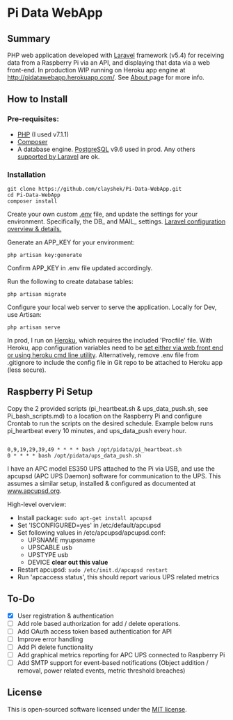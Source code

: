 # Pi Data WebApp

## Summary

PHP web application developed with <a href="https://laravel.com/docs">Laravel</a> framework (v5.4) for receiving data from 
a Raspberry Pi via an API, and displaying that data via a web front-end. In production
WIP running on Heroku app engine at http://pidatawebapp.herokuapp.com/. See <a href="http://pidatawebapp.herokuapp.com/about">
About </a>page for more info.

## How to Install

### Pre-requisites:

* <a href="http://php.net/downloads.php">PHP</a> (I used v7.1.1)
* <a href="https://getcomposer.org/">Composer</a>
*  A database engine. <a href="https://www.postgresql.org/download/">PostgreSQL</a> v9.6 used in prod. 
Any others <a href="https://laravel.com/docs/5.4/database">supported by Laravel</a> are ok.

### Installation

<pre><code>git clone https://github.com/clayshek/Pi-Data-WebApp.git
cd Pi-Data-WebApp
composer install
</code></pre>

Create your own custom <a href="https://github.com/laravel/laravel/blob/master/.env.example">.env</a> file, and update the settings for your environment.
Specifically, the DB_ and MAIL_ settings. 
<a href="https://laravel.com/docs/5.4/configuration">Laravel configuration overview & details.</a>

Generate an APP_KEY for your environment:
<pre><code>php artisan key:generate</code></pre>
Confirm APP_KEY in .env file updated accordingly.

Run the following to create database tables:
<pre><code>php artisan migrate</code></pre>

Configure your local web server to serve the application. Locally for Dev, use Artisan:
<pre><code>php artisan serve</code></pre>

In prod, I run on <a href="http://www.heroku.com">Heroku</a>, which requires the included 'Procfile' 
file. With Heroku, app configuration variables need to be <a href="https://devcenter.heroku.com/articles/config-vars"> 
set either via web front end or using heroku cmd line utility</a>. Alternatively, remove .env file from 
.gitignore to include the config file in Git repo to be attached to Heroku app (less secure).

## Raspberry Pi Setup

Copy the 2 provided scripts (pi_heartbeat.sh & ups_data_push.sh, see Pi_bash_scripts.md) to a 
location on the Raspberry Pi and configure Crontab to run the scripts on the desired schedule. 
Example below runs pi_heartbeat every 10 minutes, and ups_data_push every hour.

<pre><code>
0,9,19,29,39,49 * * * * bash /opt/pidata/pi_heartbeat.sh
0 * * * * bash /opt/pidata/ups_data_push.sh
</code></pre>

I have an APC model ES350 UPS attached to the Pi via USB, and use the apcupsd (APC UPS Daemon)
software for communication to the UPS. This assumes a similar setup, installed & configured as 
documented at <a href="http://www.apcupsd.org/">www.apcupsd.org</a>.

High-level overview:

 - Install package: <code>sudo apt-get install apcupsd</code>
 - Set 'ISCONFIGURED=yes' in /etc/default/apcupsd
 - Set following values in /etc/apcupsd/apcupsd.conf:
    - UPSNAME myupsname
    - UPSCABLE usb 
    - UPSTYPE usb
    - DEVICE   **clear out this value**
 - Restart apcupsd: <code>sudo /etc/init.d/apcupsd restart</code>
 - Run 'apcaccess status', this should report various UPS related metrics

## To-Do

 - [x] User registration & authentication
 - [ ] Add role based authorization for add / delete operations.
 - [ ] Add OAuth access token based authentication for API
 - [ ] Improve error handling
 - [ ] Add Pi delete functionality
 - [ ] Add graphical metrics reporting for APC UPS connected to Raspberry Pi 
 - [ ] Add SMTP support for event-based notifications (Object addition / removal,
 power related events, metric threshold breaches)

## License

This is open-sourced software licensed under the [MIT license](http://opensource.org/licenses/MIT).